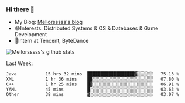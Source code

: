 ### Hi there 👋

- My Blog: [Mellorsssss's blog](https://mellorsssss.com/)
- 😄Interests: Distributed Systems & OS & Datebases & Game Development
- 🤔Intern at Tencent, ByteDance


![Mellorsssss's github stats](https://github-readme-stats.vercel.app/api?username=Mellorsssss&show_icons=true&theme=radical)

<!-- ![Top Langs](https://github-readme-stats.vercel.app/api/top-langs/?username=anuraghazra&hide=javascript,html,typescript,css,glsl) -->

<!--
**Mellorsssss/Mellorsssss** is a ✨ _special_ ✨ repository because its `README.md` (this file) appears on your GitHub profile.

Here are some ideas to get you started:

- 🔭 I’m currently working on ...
- 🌱 I’m currently learning ...
- 👯 I’m looking to collaborate on ...
- 🤔 I’m looking for help with ...
- 💬 Ask me about ...
- 📫 How to reach me: ...
- 😄 Pronouns: ...
- ⚡ Fun fact: ...
-->

Last Week:
<!--START_SECTION:waka-->

```text
Java           15 hrs 32 mins  ██████████████████▓░░░░░░   75.13 %
XML            1 hr 36 mins    ██░░░░░░░░░░░░░░░░░░░░░░░   07.80 %
C++            1 hr 25 mins    █▓░░░░░░░░░░░░░░░░░░░░░░░   06.91 %
YAML           45 mins         █░░░░░░░░░░░░░░░░░░░░░░░░   03.63 %
Other          38 mins         ▓░░░░░░░░░░░░░░░░░░░░░░░░   03.07 %
```

<!--END_SECTION:waka-->
